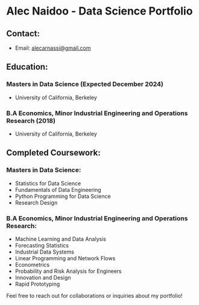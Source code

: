 # Alec Naidoo - Data Science Portfolio

## Contact:
- Email: alecarnassi@gmail.com

## Education:

### Masters in Data Science (Expected December 2024)
- University of California, Berkeley

### B.A Economics, Minor Industrial Engineering and Operations Research (2018)
- University of California, Berkeley

## Completed Coursework:

### Masters in Data Science:
- Statistics for Data Science
- Fundamentals of Data Engineering
- Python Programming for Data Science
- Research Design

### B.A Economics, Minor Industrial Engineering and Operations Research:
- Machine Learning and Data Analysis
- Forecasting Statistics
- Industrial Data Systems
- Linear Programming and Network Flows
- Econometrics
- Probability and Risk Analysis for Engineers
- Innovation and Design
- Rapid Prototyping

Feel free to reach out for collaborations or inquiries about my portfolio!
